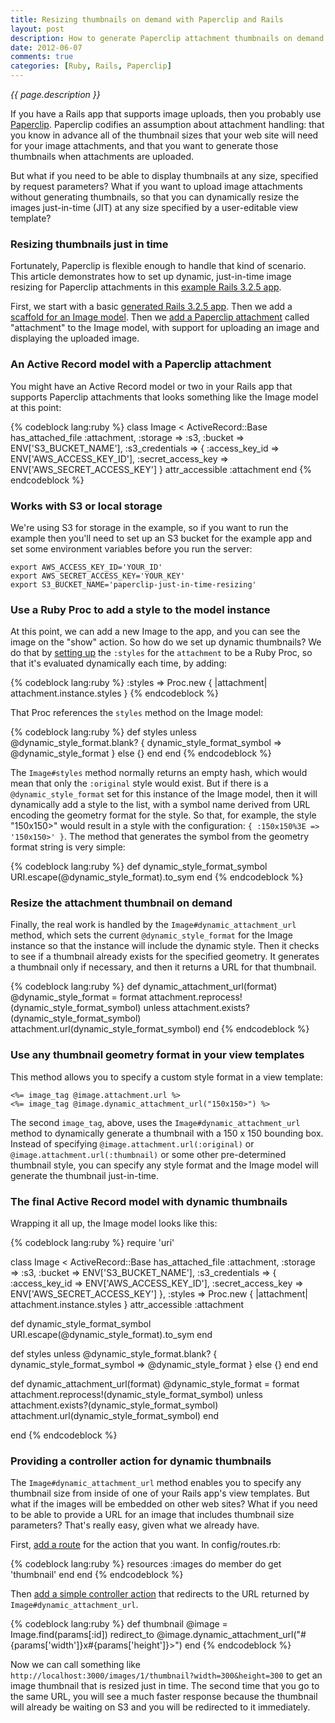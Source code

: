```yaml
---
title: Resizing thumbnails on demand with Paperclip and Rails
layout: post
description: How to generate Paperclip attachment thumbnails on demand instead of in advance.
date: 2012-06-07
comments: true
categories: [Ruby, Rails, Paperclip]
---
```


_{{ page.description }}_

If you have a Rails app that supports image uploads, then you probably use [Paperclip](https://github.com/thoughtbot/paperclip).
Paperclip codifies an assumption about attachment handling: that you know in advance all of the thumbnail
sizes that your web site will need for your image attachments, and that you want to generate those
thumbnails when attachments are uploaded.

But what if you need to be able to display thumbnails at any size, specified by request parameters?
What if you want to upload image attachments without generating thumbnails, so that you can dynamically
resize the images just-in-time (JIT) at any size specified by a user-editable view template?

### Resizing thumbnails just in time

Fortunately, Paperclip is flexible enough to handle that kind of scenario. This article demonstrates
how to set up dynamic, just-in-time image resizing for Paperclip attachments in this [example Rails 3.2.5
app](https://github.com/endymion/paperclip-just-in-time-resizing).

First, we start with a basic [generated Rails 3.2.5 app](https://github.com/endymion/paperclip-just-in-time-resizing/commit/0a0b2babfbfdb6fc1ea4e1201b6fe334169a9b5a).  Then we add a [scaffold for an Image model](https://github.com/endymion/paperclip-just-in-time-resizing/commit/f408d1ccf83b70200e8f262fa95d6c7bef8e4cfc).  Then we [add a Paperclip attachment](https://github.com/endymion/paperclip-just-in-time-resizing/commit/358648128b63ecb4d17649c479b46130d5d336f1) called "attachment" to the Image model, with support for uploading an image and displaying the uploaded image.

### An Active Record model with a Paperclip attachment

You might have an Active Record model or two in your Rails app that supports Paperclip attachments
that looks something like the Image model at this point:

{% codeblock lang:ruby %}
class Image < ActiveRecord::Base
  has_attached_file :attachment,
    :storage => :s3,
    :bucket => ENV['S3_BUCKET_NAME'],
    :s3_credentials => {
      :access_key_id => ENV['AWS_ACCESS_KEY_ID'],
      :secret_access_key => ENV['AWS_SECRET_ACCESS_KEY']
    }
  attr_accessible :attachment
end
{% endcodeblock %}

### Works with S3 or local storage

We're using S3 for storage in the example, so if you want to run the example then you'll need to set up an S3 bucket for the example app and set some environment variables before you run the server:

    export AWS_ACCESS_KEY_ID='YOUR_ID'
    export AWS_SECRET_ACCESS_KEY='YOUR_KEY'
    export S3_BUCKET_NAME='paperclip-just-in-time-resizing'

### Use a Ruby Proc to add a style to the model instance

At this point, we can add a new Image to the app, and you can see the image on the "show" action. So how do
we set up dynamic thumbnails? We do that by [setting
up](https://github.com/endymion/paperclip-just-in-time-resizing/commit/131dfd2243623f5870e0d3aa6307f8573ece8b92#L0R11)
the ```:styles``` for the ```attachment``` to be a Ruby Proc, so that it's evaluated dynamically each time,
by adding:

{% codeblock lang:ruby %}
:styles => Proc.new { |attachment| attachment.instance.styles }
{% endcodeblock %}

That Proc references the ```styles``` method on the Image model:

{% codeblock lang:ruby %}
def styles
  unless @dynamic_style_format.blank?
    { dynamic_style_format_symbol => @dynamic_style_format }
  else
    {}
  end
end
{% endcodeblock %}

The ```Image#styles``` method normally returns an empty hash, which would mean that only the ```:original```
style would exist.  But if there is a ```@dynamic_style_format``` set for this instance of the Image
model, then it will dynamically add a style to the list, with a symbol name derived from URL encoding
the geometry format for the style.  So that, for example, the style "150x150>" would result in a style
with the configuration: ```{ :150x150%3E => '150x150>' }```.  The method that generates the symbol from
the geometry format string is very simple:

{% codeblock lang:ruby %}
def dynamic_style_format_symbol
  URI.escape(@dynamic_style_format).to_sym
end
{% endcodeblock %}

### Resize the attachment thumbnail on demand

Finally, the real work is handled by the ```Image#dynamic_attachment_url``` method, which sets the
current ```@dynamic_style_format``` for the Image instance so that the instance will include the
dynamic style.  Then it checks to see if a thumbnail already exists for the specified geometry.
It generates a thumbnail only if necessary, and then it returns a URL for that thumbnail.

{% codeblock lang:ruby %}
def dynamic_attachment_url(format)
  @dynamic_style_format = format
  attachment.reprocess!(dynamic_style_format_symbol) unless attachment.exists?(dynamic_style_format_symbol)
  attachment.url(dynamic_style_format_symbol)
end
{% endcodeblock %}

### Use any thumbnail geometry format in your view templates

This method allows you to specify a custom style format in a view template:

    <%= image_tag @image.attachment.url %>
    <%= image_tag @image.dynamic_attachment_url("150x150>") %>

The second ```image_tag```, above, uses the ```Image#dynamic_attachment_url``` method to dynamically
generate a thumbnail with a 150 x 150 bounding box.  Instead of specifying ```@image.attachment.url(:original)``` or ```@image.attachment.url(:thumbnail)``` or some other
pre-determined thumbnail style, you can specify any style format and the Image model will
generate the thumbnail just-in-time.

### The final Active Record model with dynamic thumbnails

Wrapping it all up, the Image model looks like this:

{% codeblock lang:ruby %}
require 'uri'

class Image < ActiveRecord::Base
  has_attached_file :attachment,
    :storage => :s3,
    :bucket => ENV['S3_BUCKET_NAME'],
    :s3_credentials => {
      :access_key_id => ENV['AWS_ACCESS_KEY_ID'],
      :secret_access_key => ENV['AWS_SECRET_ACCESS_KEY']
    },
    :styles => Proc.new { |attachment| attachment.instance.styles }
  attr_accessible :attachment
  
  def dynamic_style_format_symbol
    URI.escape(@dynamic_style_format).to_sym
  end
  
  def styles
    unless @dynamic_style_format.blank?
      { dynamic_style_format_symbol => @dynamic_style_format }
    else
      {}
    end
  end

  def dynamic_attachment_url(format)
    @dynamic_style_format = format
    attachment.reprocess!(dynamic_style_format_symbol) unless attachment.exists?(dynamic_style_format_symbol)
    attachment.url(dynamic_style_format_symbol)
  end
  
end
{% endcodeblock %}

### Providing a controller action for dynamic thumbnails

The ```Image#dynamic_attachment_url``` method enables you to specify any thumbnail size from inside
of one of your Rails app's view templates.  But what if the images will be embedded on other web
sites?  What if you need to be able to provide a URL for an image that includes thumbnail size
parameters?  That's really easy, given what we already have.

First, [add a route](https://github.com/endymion/paperclip-just-in-time-resizing/commit/4582fb06101a80831c1ae9db57265f430fb036d4) for the action that you want.  In config/routes.rb:

{% codeblock lang:ruby %}
resources :images do
  member do
    get 'thumbnail'
  end
end
{% endcodeblock %}

Then [add a simple controller action](https://github.com/endymion/paperclip-just-in-time-resizing/commit/08728756e1bcad4cd914b39beb39ab033b181cfc) that redirects to the URL returned by ```Image#dynamic_attachment_url```.

{% codeblock lang:ruby %}
def thumbnail
  @image = Image.find(params[:id])
  redirect_to @image.dynamic_attachment_url("#{params['width']}x#{params['height']}>")
end
{% endcodeblock %}

Now we can call something like ```http://localhost:3000/images/1/thumbnail?width=300&height=300```
to get an image thumbnail that is resized just in time.  The second time that you go to the same
URL, you will see a much faster response because the thumbnail will already be waiting on S3 and
you will be redirected to it immediately.